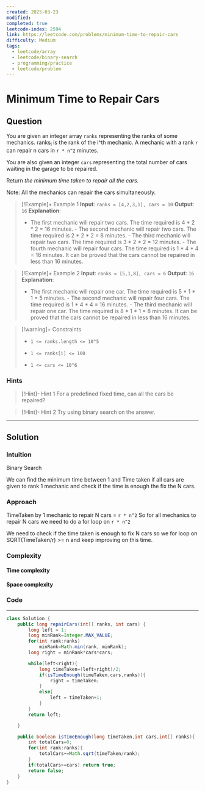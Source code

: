 ```yaml
---
created: 2025-03-23
modified: 
completed: true
leetcode-index: 2594
link: https://leetcode.com/problems/minimum-time-to-repair-cars
difficulty: Medium
tags:
  - leetcode/array
  - leetcode/binary-search
  - programming/practice
  - leetcode/problem
---
```

# Minimum Time to Repair Cars

## Question
You are given an integer array `ranks` representing the ranks of some mechanics. ranks<sub>i</sub> is the rank of the i^th mechanic. A mechanic with a rank `r` can repair n cars in `r * n^2` minutes.

You are also given an integer `cars` representing the total number of cars waiting in the garage to be repaired.

Return *the minimum time taken to repair all the cars.*

Note: All the mechanics can repair the cars simultaneously.

 

>[!Example]+ Example 1
>**Input**: `ranks = [4,2,3,1], cars = 10`
>**Output**: `16`
>**Explanation**:
>- The first mechanic will repair two cars. The time required is 4 * 2 * 2 = 16 minutes. - The second mechanic will repair two cars. The time required is 2 * 2 * 2 = 8 minutes. - The third mechanic will repair two cars. The time required is 3 * 2 * 2 = 12 minutes. - The fourth mechanic will repair four cars. The time required is 1 * 4 * 4 = 16 minutes. It can be proved that the cars cannot be repaired in less than 16 minutes.​​​​​ 

>[!Example]+ Example 2
>**Input**: `ranks = [5,1,8], cars = 6`
>**Output**: `16`
>**Explanation**:
>- The first mechanic will repair one car. The time required is 5 * 1 * 1 = 5 minutes. - The second mechanic will repair four cars. The time required is 1 * 4 * 4 = 16 minutes. - The third mechanic will repair one car. The time required is 8 * 1 * 1 = 8 minutes. It can be proved that the cars cannot be repaired in less than 16 minutes.​​​​​ 

>[!warning]+ Constraints
>- `1 <= ranks.length <= 10^5`
>
>- `1 <= ranks[i] <= 100`
>
>- `1 <= cars <= 10^6`
### Hints
>[!Hint]- Hint 1
>For a predefined fixed time, can all the cars be repaired?

>[!Hint]- Hint 2
>Try using binary search on the answer.

---
## Solution

### Intuition
Binary Search

We can find the minimum time between 1 and Time taken if all cars are given to rank 1 mechanic and check if the time is enough the fix the N cars.


### Approach
TimeTaken by 1 mechanic to repair N cars =  `r * n^2`
So for all mechanics to repair N cars we need to do a for loop on  `r * n^2`

We need to check if the time taken is enough to fix N cars so we for loop on SQRT(TimeTaken/r) >= n and keep improving on this time.

### Complexity

#### Time complexity


#### Space complexity


### Code
---
```java
class Solution {
    public long repairCars(int[] ranks, int cars) {
        long left = 1;
        long minRank=Integer.MAX_VALUE;
        for(int rank:ranks)
            minRank=Math.min(rank, minRank);
        long right = minRank*cars*cars;

        while(left<right){
            long timeTaken=(left+right)/2;
            if(isTimeEnough(timeTaken,cars,ranks)){
                right = timeTaken;
            }
            else{
                left = timeTaken+1;
            }
        }
        return left;

    }

    public boolean isTimeEnough(long timeTaken,int cars,int[] ranks){
        int totalCars=0;
        for(int rank:ranks){
            totalCars+=Math.sqrt(timeTaken/rank);
        }
        if(totalCars>=cars) return true;
        return false;
    }
}
```